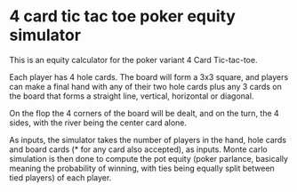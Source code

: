 # 4 card tic tac toe poker equity simulator

This is an equity calculator for the poker variant 4 Card Tic-tac-toe.

Each player has 4 hole cards. The board will form a 3x3 square, and players can make a final hand with any of their two hole cards plus any 3 cards on the board that forms a straight line, vertical, horizontal or diagonal.

On the flop the 4 corners of the board will be dealt, and on the turn, the 4 sides, with the river being the center card alone.

As inputs, the simulator takes the number of players in the hand, hole cards and board cards (* for any card also accepted),  as inputs. Monte carlo simulation is then done to compute the pot equity (poker parlance, basically meaning the probability of winning, with ties being equally split between tied players) of each player.
